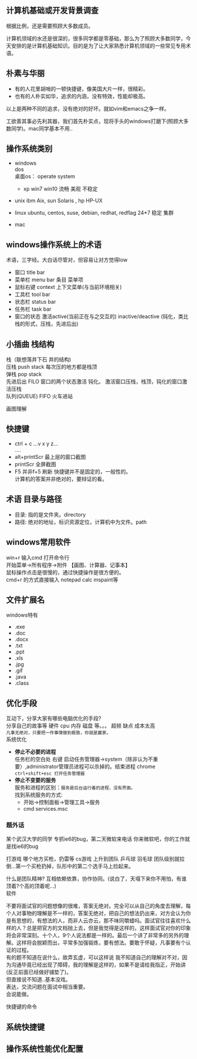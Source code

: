 ## 计算机基础或开发背景调查
根据比例，还是需要照顾大多数成员。  

计算机领域的水还是很深的，很多同学都是零基础，那么为了照顾大多数同学，今天安排的是计算机基础知识。目的是为了让大家熟悉计算机领域的一些常见专用术语。  

## 朴素与华丽
* 有的人花里胡哨的一顿快捷键，像美国大片一样，很精彩。  
* 也有的人朴实如华，追求的内涵，没有特效，性能却极高。

以上是两种不同的追求，没有绝对的好坏。就如vim和emacs之争一样。  

工欲善其事必先利其器，我们首先朴实点，现将手头的windows打磨下(照顾大多数同学)。mac同学基本不用..

## 操作系统类别
 * windows  
    dos  
    桌面os： operate system
    *  xp win7 win10
    流畅 美观 不稳定

 * unix
    ibm Aix, sun Solaris , hp HP-UX
 * linux
    ubuntu, centos, suse, debian, redhat, redflag
    24*7 稳定 集群 
 * mac

## windows操作系统上的术语
术语，三字经。大白话尽管对，但容易让对方觉得low
* 窗口 title bar
* 菜单栏 menu bar  条目 菜单项  
* 鼠标右键 context 上下文菜单(与当前环境相关)
* 工具栏 tool bar
* 状态栏 status bar
* 任务栏 task bar
* 窗口的状态 激活active(当前正在与之交互的) inactive/deactive (钝化，类比栈的形式，压栈，先进后出)

## 小插曲 栈结构
栈（联想落井下石 井的结构)  
压栈 push stack  每次压的地方都是栈顶   
弹栈 pop stack  
先进后出     FILO  窗口的两个状态激活 钝化。 激活窗口压栈，栈顶，钝化的窗口激活压栈  
队列(QUEUE) FIFO  火车进站 

画图理解
## 快捷键
* ctrl + c ...v x y z...   
....  
* alt+printScr 最上层的窗口截图  
* printScr 全屏截图  
* F5 并非f+5 刷新 
快捷键并不是固定的，一般性的。  
计算机的答案并非绝对的，要辩证的看。  

## 术语 目录与路径
* 目录: 指的是文件夹。directory
* 路径: 绝对的地址，标识资源定位，计算机中为文件。path

## windows常用软件
win+r 输入cmd 打开命令行  
开始菜单->所有程序->附件 【画图、计算器、记事本】  
鼠标操作点击是很慢的，通过快捷操作是很方便的。   
cmd+r 的方式直接输入 notepad calc  mspaint等  

## 文件扩展名 
windows特有
* .exe
* .doc
* .docx
* .txt
* .ppt
* .xls
* .jpg
* .gif
* .java
* .class 

## 优化手段
互动下，分享大家有哪些电脑优化的手段?  
分享自己的故事等
硬件 
    cpu 内存 磁盘 等。。。 超频 
    缺点 成本太高  
`凡事无绝对，只要把一件事情做到极致，你就是赢家。`  
系统优化
* **停止不必要的进程**   
    任务栏的空白处 右键 启动任务管理器->system（除非认为不重要）,administrator管理员进程可以杀掉的。结束进程 chrome
    `ctrl+shift+esc 打开任务管理器`
* **停止不变要的服务**  
服务和进程的区别：`服务是后台运行着的进程，没有界面。`  
找到系统服务的方式: 
     * 开始->控制面板->管理工具->服务
     * cmd services.msc


### 题外话
某个武汉大学的同学 专抓ie6的bug，第二天微软来电话 你来微软吧，你的工作就是找ie6的bug

打游戏 哪个地方买枪，扔雷等 cs游戏 上升到团队 乒乓球 羽毛球 团队级别就拉倒...第一个买枪扔掉，队形中的第二个选手马上捡起来。  

什么是团队精神?
互相依赖依靠，协作协同。(说白了，天塌下来你不用怕，有谁顶着?个高的顶着呢...)  
软件 

不要将面试官的问题想像的很难，答案无绝对。完全可以从自己的角度去理解，每个人对事物的理解是不一样的，答案无绝对，把自己的想法扔出来，对方会认为你是有思想的，有想法的人，而非人云亦云，那不味同嚼蜡吗。面试官往往喜欢什么样的人？总是把官方的文档抛上去，但是我觉得是这样的，这样面试官对你的印象将会非常深刻。十个人，9个人说法都是一样的。最后一个讲了非常多的另外的理解。这样将会脱颖而出，平常多加强锻炼，要有想法。要敢于怀疑，凡事要有个认证的过程。  
有的题不知道在说什么，故弄玄虚，可以这样说 我不知道自己的理解对不对，因为沟通毕竟已经出现了障碍，我的理解是这样的，如果不是请给我指正，开始讲(反正前面已经做好铺垫了)。  
但直接说不知道..基本没戏。   
表达，交流问题在面试中相当重要。  
会说能做。 


















快捷键的命令

## 系统快捷键

## 操作系统性能优化配置
